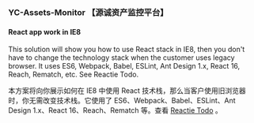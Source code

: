 ### YC-Assets-Monitor 【源诚资产监控平台】
 
#### React app work in IE8


This solution will show you how to use React stack in IE8, then you don't have to change the technology stack when the customer uses legacy browser. It uses ES6, Webpack, Babel, ESLint, Ant Design 1.x, React 16, Reach, Rematch, etc. See Reactie Todo.

本方案将向你展示如何在 IE8 中使用 React 技术栈，那么当客户使用旧浏览器时，你无需改变技术栈。它使用了 ES6、Webpack、Babel、ESLint、Ant Design 1.x、React 16、Reach、Rematch 等。查看 <a href="https://ambit-tsai.github.io/reactie/" target="_blank">Reactie Todo</a> 。



